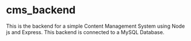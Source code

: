 # cms_backend
This is the backend for a simple Content Management System using Node js and Express.
This backend is connected to a MySQL Database. 

